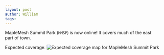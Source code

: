 ```yaml
---
layout: post
author: William
tags: 
---
```


MapleMesh Summit Park (`MMSP`) is now online! It covers much of the east part of town.

Expected coverage:
![Expected coverage map for MapleMesh Summit Park](../../../images/2025-09-29-expected-coverage.png)